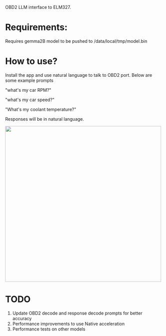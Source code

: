 OBD2 LLM interface to ELM327.



Requirements:
=============

Requires gemma2B model to be pushed to /data/local/tmp/model.bin

How to use?
==========
Install the app and use natural language to talk to OBD2 port. Below are some example prompts


"what's my car RPM?"

"what's my car speed?"

"What's my coolant temperature?"

Responses will be in natural language.

<img src="chatOBD2.gif" width="500"/>

TODO
====
1. Update OBD2 decode and response decode prompts for better accuracy
2. Performance improvements to use Native acceleration
3. Performance tests on other models

